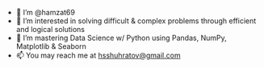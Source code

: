 - 👋 I’m @hamzat69
- 👀 I’m interested in solving difficult & complex problems through efficient and logical solutions
- 🌱 I’m mastering Data Science w/ Python using Pandas, NumPy, Matplotlib & Seaborn
- 📫 You may reach me at hsshuhratov@gmail.com

<!---
hamzat69/hamzat69 is a ✨ special ✨ repository because its `README.md` (this file) appears on your GitHub profile.
You can click the Preview link to take a look at your changes.
--->
